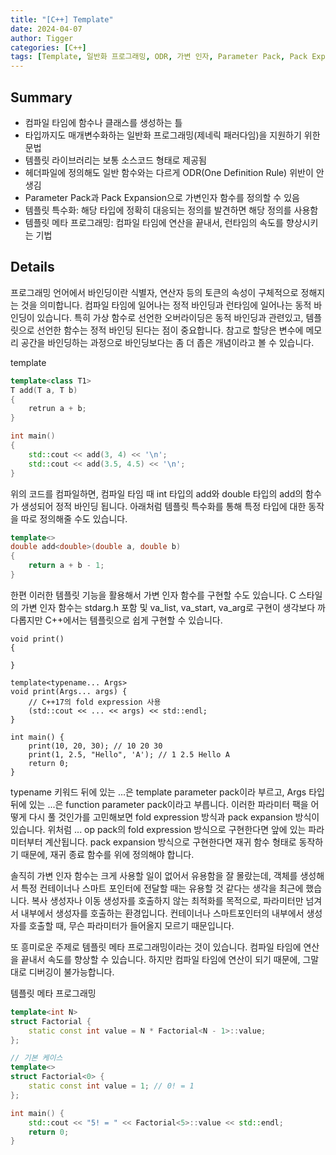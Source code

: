 ```yaml
---
title: "[C++] Template"
date: 2024-04-07
author: Tigger
categories: [C++]
tags: [Template, 일반화 프로그래밍, ODR, 가변 인자, Parameter Pack, Pack Expansion, fold expression]
---
```


## Summary 
+ 컴파일 타임에 함수나 클래스를 생성하는 틀
+ 타입까지도 매개변수화하는 일반화 프로그래밍(제네릭 패러다임)을 지원하기 위한 문법
+ 템플릿 라이브러리는 보통 소스코드 형태로 제공됨
+ 헤더파일에 정의해도 일반 함수와는 다르게 ODR(One Definition Rule) 위반이 안생김
+ Parameter Pack과 Pack Expansion으로 가변인자 함수를 정의할 수 있음  
+ 템플릿 특수화: 해당 타입에 정확히 대응되는 정의를 발견하면 해당 정의를 사용함
+ 템플릿 메타 프로그래밍: 컴파일 타임에 연산을 끝내서, 런타임의 속도를 향상시키는 기법

## Details
프로그래밍 언어에서 바인딩이란 식별자, 연산자 등의 토큰의 속성이 구체적으로 정해지는 것을 의미합니다.
컴파일 타임에 일어나는 정적 바인딩과 런타임에 일어나는 동적 바인딩이 있습니다.
특히 가상 함수로 선언한 오버라이딩은 동적 바인딩과 관련있고, 템플릿으로 선언한 함수는 정적 바인딩 된다는 점이 중요합니다.
참고로 할당은 변수에 메모리 공간을 바인딩하는 과정으로 바인딩보다는 좀 더 좁은 개념이라고 볼 수 있습니다.

template
```cpp
template<class T1>
T add(T a, T b)
{
	retrun a + b;
}

int main()
{
	std::cout << add(3, 4) << '\n';
	std::cout << add(3.5, 4.5) << '\n';
}
```

위의 코드를 컴파일하면, 컴파일 타임 때 int 타입의 add와 double 타입의 add의 함수가 생성되어 정적 바인딩 됩니다.
아래처럼 템플릿 특수화를 통해 특정 타입에 대한 동작을 따로 정의해줄 수도 있습니다.
```cpp
template<>
double add<double>(double a, double b)
{
	return a + b - 1;
}
```

한편 이러한 템플릿 기능을 활용해서 가변 인자 함수를 구현할 수도 있습니다.
C 스타일의 가변 인자 함수는 stdarg.h 포함 및 va_list, va_start, va_arg로 구현이 생각보다 까다롭지만 C++에서는 템플릿으로 쉽게 구현할 수 있습니다.
```
void print()
{

}

template<typename... Args>
void print(Args... args) {
	// C++17의 fold expression 사용
    (std::cout << ... << args) << std::endl; 
}

int main() {
    print(10, 20, 30); // 10 20 30
    print(1, 2.5, "Hello", 'A'); // 1 2.5 Hello A
    return 0;
}
```

typename 키워드 뒤에 있는 ...은 template parameter pack이라 부르고, Args 타입 뒤에 있는 ...은 function parameter pack이라고 부릅니다.
이러한 파라미터 팩을 어떻게 다시 풀 것인가를 고민해보면 fold expression 방식과 pack expansion 방식이 있습니다.
위처럼 ... op pack의 fold expression 방식으로 구현한다면 앞에 있는 파라미터부터 계산됩니다.
pack expansion 방식으로 구현한다면 재귀 함수 형태로 동작하기 때문에, 재귀 종료 함수를 위에 정의해야 합니다.

솔직히 가변 인자 함수는 크게 사용할 일이 없어서 유용함을 잘 몰랐는데, 객체를 생성해서 특정 컨테이너나 스마트 포인터에 전달할 때는 유용할 것 같다는 생각을 최근에 했습니다.
복사 생성자나 이동 생성자를 호출하지 않는 최적화를 목적으로, 파라미터만 넘겨서 내부에서 생성자를 호출하는 환경입니다.
컨테이너나 스마트포인터의 내부에서 생성자를 호출할 때, 무슨 파라미터가 들어올지 모르기 때문입니다.

또 흥미로운 주제로 템플릿 메타 프로그래밍이라는 것이 있습니다. 
컴파일 타임에 연산을 끝내서 속도를 향상할 수 있습니다.
하지만 컴파일 타임에 연산이 되기 때문에, 그말대로 디버깅이 불가능합니다.

템플릿 메타 프로그래밍
```cpp
template<int N>
struct Factorial {
    static const int value = N * Factorial<N - 1>::value; 
};

// 기본 케이스
template<>
struct Factorial<0> {
    static const int value = 1; // 0! = 1
};

int main() {
    std::cout << "5! = " << Factorial<5>::value << std::endl; 
    return 0;
}
```
